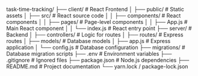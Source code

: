 task-time-tracking/
├── client/                # React Frontend
│   ├── public/            # Static assets
│   ├── src/               # React source code
│   │   ├── components/    # React components
│   │   ├── pages/         # Page-level components
│   │   ├── App.js         # Main React component
│   │   └── index.js       # React entry point
├── server/                # Backend
│   ├── controllers/       # Logic for routes
│   ├── routes/            # Express routes
│   ├── models/            # Database models
│   ├── app.js             # Express application
│   └── config.js          # Database configuration
├── migrations/            # Database migration scripts
├── .env                   # Environment variables
├── .gitignore             # Ignored files
├── package.json           # Node.js dependencies
├── README.md              # Project documentation
└── yarn.lock / package-lock.json